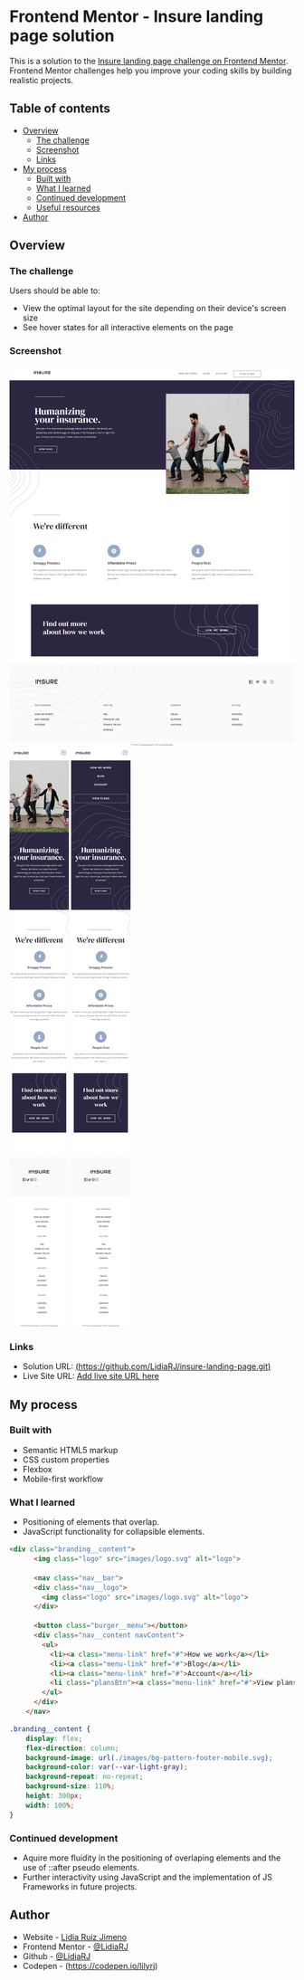 # Frontend Mentor - Insure landing page solution

This is a solution to the [Insure landing page challenge on Frontend Mentor](https://www.frontendmentor.io/challenges/insure-landing-page-uTU68JV8). Frontend Mentor challenges help you improve your coding skills by building realistic projects. 

## Table of contents

- [Overview](#overview)
  - [The challenge](#the-challenge)
  - [Screenshot](#screenshot)
  - [Links](#links)
- [My process](#my-process)
  - [Built with](#built-with)
  - [What I learned](#what-i-learned)
  - [Continued development](#continued-development)
  - [Useful resources](#useful-resources)
- [Author](#author)


## Overview

### The challenge

Users should be able to:

- View the optimal layout for the site depending on their device's screen size
- See hover states for all interactive elements on the page

### Screenshot

[![Desktop_version](https://github.com/LidiaRJ/insure-landing-page/blob/main/screenshots/insure-landing-page-desktop.jpg)](https://github.com/LidiaRJ/insure-landing-page/blob/main/screenshots/insure-landing-page-desktop.jpg)
[![Mobile_version](https://github.com/LidiaRJ/insure-landing-page/blob/main/screenshots/insure-landing-page-mobile.jpg)](https://github.com/LidiaRJ/insure-landing-page/blob/main/screenshots/insure-landing-page-mobile.jpg)
[![Mobile_version_burger_menu](https://github.com/LidiaRJ/insure-landing-page/blob/main/screenshots/insure-landing-page-mobile-menu.jpg)](https://github.com/LidiaRJ/insure-landing-page/blob/main/screenshots/insure-landing-page-mobile-menu.jpg)
### Links

- Solution URL: [(https://github.com/LidiaRJ/insure-landing-page.git)](https://github.com/LidiaRJ/insure-landing-page.git)
- Live Site URL: [Add live site URL here](https://your-live-site-url.com)

## My process

### Built with

- Semantic HTML5 markup
- CSS custom properties
- Flexbox
- Mobile-first workflow

### What I learned

- Positioning of elements that overlap.
- JavaScript functionality for collapsible elements. 


```html
<div class="branding__content">
      <img class="logo" src="images/logo.svg" alt="logo">

      <nav class="nav__bar">
      <div class="nav__logo">
        <img class="logo" src="images/logo.svg" alt="logo">
      </div>
  
      <button class="burger__menu"></button>
      <div class="nav__content navContent">
        <ul>
          <li><a class="menu-link" href="#">How we work</a></li>
          <li><a class="menu-link" href="#">Blog</a></li>
          <li><a class="menu-link" href="#">Account</a></li>
          <li class="plansBtn"><a class="menu-link" href="#">View plans</a></li>
        </ul>
      </div>
    </nav>
```
```css
.branding__content {
    display: flex;
    flex-direction: column;
    background-image: url(./images/bg-pattern-footer-mobile.svg);
    background-color: var(--var-light-gray);
    background-repeat: no-repeat;
    background-size: 110%;
    height: 300px;
    width: 100%;
}
```


### Continued development
- Aquire more fluidity in the positioning of overlaping elements and the use of ::after pseudo elements.
- Further interactivity using JavaScript and the implementation of JS Frameworks in future projects. 


## Author
- Website - [Lidia Ruiz Jimeno](https://www.behance.net/Lidiarjimeno)
- Frontend Mentor - [@LidiaRJ](https://www.frontendmentor.io/profile/LidiaRJ)
- Github - [@LidiaRJ](https://github.com/LidiaRJ)
- Codepen - (https://codepen.io/lilyrj)

